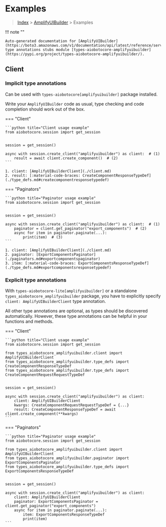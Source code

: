 # Examples

> [Index](../README.md) > [AmplifyUIBuilder](./README.md) > Examples

!!! note ""

    Auto-generated documentation for [AmplifyUIBuilder](https://boto3.amazonaws.com/v1/documentation/api/latest/reference/services/amplifyuibuilder.html#AmplifyUIBuilder)
    type annotations stubs module [types-aiobotocore-amplifyuibuilder](https://pypi.org/project/types-aiobotocore-amplifyuibuilder/).

## Client

### Implicit type annotations

Can be used with `types-aiobotocore[amplifyuibuilder]` package installed.

Write your `AmplifyUIBuilder` code as usual,
type checking and code completion should work out of the box.



=== "Client"

    ```python title="Client usage example"
    from aiobotocore.session import get_session


    session = get_session()

    async with session.create_client("amplifyuibuilder") as client:  # (1)
        result = await client.create_component()  # (2)
    ```

    1. client: [AmplifyUIBuilderClient](./client.md)
    2. result: [:material-code-braces: CreateComponentResponseTypeDef](./type_defs.md#createcomponentresponsetypedef) 



=== "Paginators"

    ```python title="Paginator usage example"
    from aiobotocore.session import get_session


    session = get_session()

    async with session.create_client("amplifyuibuilder") as client:  # (1)
        paginator = client.get_paginator("export_components")  # (2)
        async for item in paginator.paginate(...):
            print(item)  # (3)
    ```

    1. client: [AmplifyUIBuilderClient](./client.md)
    2. paginator: [ExportComponentsPaginator](./paginators.md#exportcomponentspaginator)
    3. item: [:material-code-braces: ExportComponentsResponseTypeDef](./type_defs.md#exportcomponentsresponsetypedef) 




### Explicit type annotations

With `types-aiobotocore-lite[amplifyuibuilder]`
or a standalone `types_aiobotocore_amplifyuibuilder` package, you have to explicitly specify
`client: AmplifyUIBuilderClient` type annotation.

All other type annotations are optional, as types should be discovered automatically.
However, these type annotations can be helpful in your functions and methods.


=== "Client"

    ```python title="Client usage example"
    from aiobotocore.session import get_session

    from types_aiobotocore_amplifyuibuilder.client import AmplifyUIBuilderClient
    from types_aiobotocore_amplifyuibuilder.type_defs import CreateComponentResponseTypeDef
    from types_aiobotocore_amplifyuibuilder.type_defs import CreateComponentRequestRequestTypeDef


    session = get_session()

    async with session.create_client("amplifyuibuilder") as client:
        client: AmplifyUIBuilderClient
        kwargs: CreateComponentRequestRequestTypeDef = {...}
        result: CreateComponentResponseTypeDef = await client.create_component(**kwargs)
    ```



=== "Paginators"

    ```python title="Paginator usage example"
    from aiobotocore.session import get_session

    from types_aiobotocore_amplifyuibuilder.client import AmplifyUIBuilderClient
    from types_aiobotocore_amplifyuibuilder.paginator import ExportComponentsPaginator
    from types_aiobotocore_amplifyuibuilder.type_defs import ExportComponentsResponseTypeDef


    session = get_session()

    async with session.create_client("amplifyuibuilder") as client:
        client: AmplifyUIBuilderClient
        paginator: ExportComponentsPaginator = client.get_paginator("export_components")
        async for item in paginator.paginate(...):
            item: ExportComponentsResponseTypeDef
            print(item)
    ```


